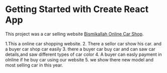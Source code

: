 # Getting Started with Create React App

This project was a car selling website [Bismikallah Online Car Shop](https://github.com/facebook/create-react-app).

1.This a online car shopping website.
2. There a sellor car show his car. and a buyer car shop car easily
3. there a buyer car buy car and can saw car details,and saw different types of car color
4. A buyer can easly payment in olnline if he buy car using our website
5. we show there new model and most selling car in this year.